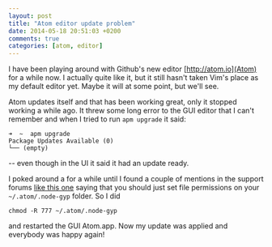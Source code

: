 ```yaml
---
layout: post
title: "Atom editor update problem"
date: 2014-05-18 20:51:03 +0200
comments: true
categories: [atom, editor]
---
```

I have been playing around with Github's new editor [http://atom.io](Atom) for a while now. I actually quite like it, but it still hasn't taken Vim's place as my default editor yet. Maybe it will at some point, but we'll see.

Atom updates itself and that has been working great, only it stopped working a while ago. It threw some long error to the GUI editor that I can't remember and when I tried to run `apm upgrade` it said:
```
➜  ~  apm upgrade
Package Updates Available (0)
└── (empty)
```
-- even though in the UI it said it had an update ready.


I poked around a for a while until I found a couple of mentions in the support forums [like this one](http://discuss.atom.io/t/cant-install-or-update-packages/1623) saying that you should just set file permissions on your `~/.atom/.node-gyp` folder. So I did
```
chmod -R 777 ~/.atom/.node-gyp
```
and restarted the GUI Atom.app. Now my update was applied and everybody was happy again!
